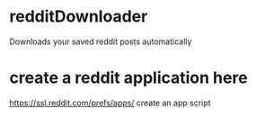# redditDownloader

Downloads your saved reddit posts automatically

# create a reddit application here

https://ssl.reddit.com/prefs/apps/
create an app
script

